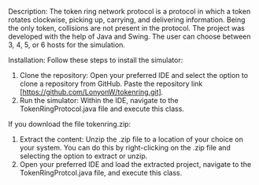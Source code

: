 Description:
The token ring network protocol is a protocol in which a token rotates clockwise, picking up, carrying, and delivering information. 
Being the only token, collisions are not present in the protocol.
The project was developed with the help of Java and Swing.
The user can choose between 3, 4, 5, or 6 hosts for the simulation.

Installation: Follow these steps to install the simulator:
1.	Clone the repository: Open your preferred IDE and select the option to clone a repository from GitHub. 
    Paste the repository link [https://github.com/LonyonW/tokenring.git].
2.	Run the simulator: Within the IDE, navigate to the TokenRingProtocol.java file and execute this class.

If you download the file tokenring.zip:
1.	Extract the content: Unzip the .zip file to a location of your choice on your system. You can do this by right-clicking on the .zip file and selecting the option to extract or unzip.
2.	Open your preferred IDE and load the extracted project, navigate to the TokenRingProtcol.java file, and execute this class.
